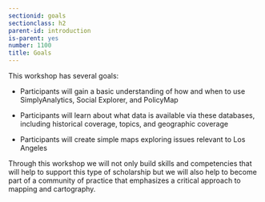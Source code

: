 ```yaml
---
sectionid: goals
sectionclass: h2
parent-id: introduction
is-parent: yes
number: 1100
title: Goals
---
```


This workshop has several goals:

- Participants will gain a basic understanding of how and when to use SimplyAnalytics, Social Explorer, and PolicyMap  

- Participants will learn about what data is available via these databases, including historical coverage, topics, and geographic coverage  

- Participants will create simple maps exploring issues relevant to Los Angeles


Through this workshop we will not only build skills and competencies that will help to support this type of scholarship but we will also help to become part of a community of practice that emphasizes a critical approach to mapping and cartography. 
 


